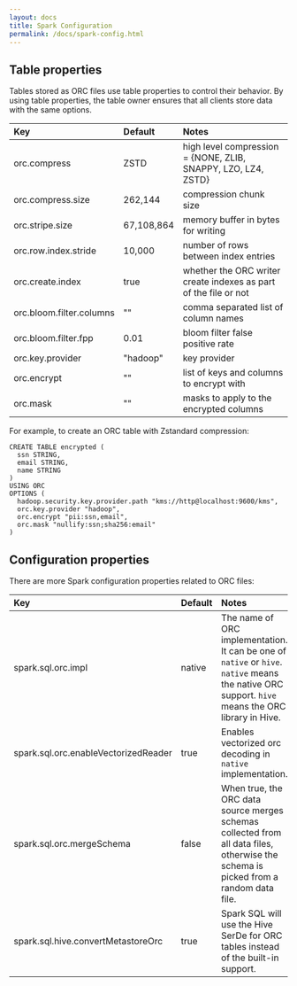 ```yaml
---
layout: docs
title: Spark Configuration
permalink: /docs/spark-config.html
---
```


## Table properties

Tables stored as ORC files use table properties to control their behavior. By
using table properties, the table owner ensures that all clients store data
with the same options.

Key                      | Default     | Notes
:----------------------- | :---------- | :------------------------
orc.compress             | ZSTD        | high level compression = {NONE, ZLIB, SNAPPY, LZO, LZ4, ZSTD}
orc.compress.size        | 262,144     | compression chunk size
orc.stripe.size          | 67,108,864  | memory buffer in bytes for writing
orc.row.index.stride     | 10,000      | number of rows between index entries
orc.create.index         | true        | whether the ORC writer create indexes as part of the file or not
orc.bloom.filter.columns | ""          | comma separated list of column names
orc.bloom.filter.fpp     | 0.01        | bloom filter false positive rate
orc.key.provider         | "hadoop"    | key provider
orc.encrypt              | ""          | list of keys and columns to encrypt with
orc.mask                 | ""          | masks to apply to the encrypted columns

For example, to create an ORC table with Zstandard compression:

```
CREATE TABLE encrypted (
  ssn STRING,
  email STRING,
  name STRING
)
USING ORC
OPTIONS (
  hadoop.security.key.provider.path "kms://http@localhost:9600/kms",
  orc.key.provider "hadoop",
  orc.encrypt "pii:ssn,email",
  orc.mask "nullify:ssn;sha256:email"
)
```

## Configuration properties

There are more Spark configuration properties related to ORC files:

Key                                  | Default  | Notes
:----------------------------------- | :------- | :------------------------
spark.sql.orc.impl                   | native   | The name of ORC implementation. It can be one of `native` or `hive`. `native` means the native ORC support. `hive` means the ORC library in Hive.
spark.sql.orc.enableVectorizedReader | true     | Enables vectorized orc decoding in `native` implementation.
spark.sql.orc.mergeSchema            | false    | When true, the ORC data source merges schemas collected from all data files, otherwise the schema is picked from a random data file.
spark.sql.hive.convertMetastoreOrc   | true     | Spark SQL will use the Hive SerDe for ORC tables instead of the built-in support.
